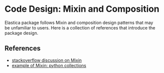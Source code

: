 # Code Design: Mixin and Composition

Elastica package follows Mixin and composition design patterns that may be unfamiliar to users. Here is a collection of references that introduce the package design.

## References

- [stackoverflow discussion on Mixin](https://stackoverflow.com/questions/533631/what-is-a-mixin-and-why-are-they-useful)
- [example of Mixin: python collections](https://docs.python.org/dev/library/collections.abc.html)
